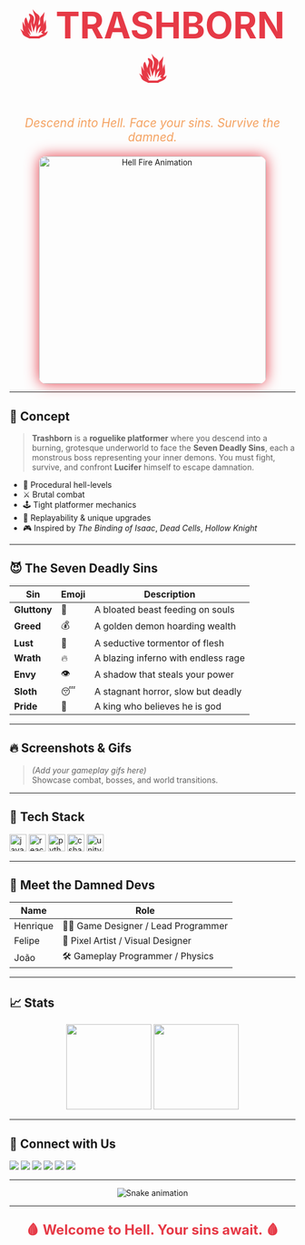 <h1 align="center" style="color:#e63946; font-size:4rem;">
🔥 TRASHBORN 🔥
</h1>

<p align="center" style="color:#f4a261; font-size:1.3rem; font-style: italic;">
Descend into Hell. Face your sins. Survive the damned.
</p>

<div align="center">
  <img src="https://media.tenor.co/images/076c865ae75b347a443ae0e7596ca3e3/tenor.gif" alt="Hell Fire Animation" width="400" style="border-radius: 12px; box-shadow: 0 0 25px #e63946;" />
</div>

---

## 🧠 **Concept**

> **Trashborn** is a **roguelike platformer** where you descend into a burning, grotesque underworld to face the **Seven Deadly Sins**, each a monstrous boss representing your inner demons. You must fight, survive, and confront **Lucifer** himself to escape damnation.

- 🌋 Procedural hell-levels
- ⚔️ Brutal combat
- 🕹️ Tight platformer mechanics
- 🧩 Replayability & unique upgrades
- 🎮 Inspired by *The Binding of Isaac*, *Dead Cells*, *Hollow Knight*

---

## 😈 **The Seven Deadly Sins**

<div align="center">

| Sin | Emoji | Description |
|-----|-------|-------------|
| **Gluttony** | 🍖 | A bloated beast feeding on souls |
| **Greed** | 💰 | A golden demon hoarding wealth |
| **Lust** | 💋 | A seductive tormentor of flesh |
| **Wrath** | 🔥 | A blazing inferno with endless rage |
| **Envy** | 👁️ | A shadow that steals your power |
| **Sloth** | 😴 | A stagnant horror, slow but deadly |
| **Pride** | 👑 | A king who believes he is god |

</div>

---

## 🔥 **Screenshots & Gifs**

> *(Add your gameplay gifs here)*  
> Showcase combat, bosses, and world transitions.

---

## 🧪 **Tech Stack**

<div align="left">
  <img src="https://cdn.jsdelivr.net/gh/devicons/devicon/icons/javascript/javascript-original.svg" height="30" alt="javascript" />
  <img src="https://cdn.jsdelivr.net/gh/devicons/devicon/icons/react/react-original.svg" height="30" alt="react" />
  <img src="https://cdn.jsdelivr.net/gh/devicons/devicon/icons/python/python-original.svg" height="30" alt="python" />
  <img src="https://cdn.jsdelivr.net/gh/devicons/devicon/icons/csharp/csharp-original.svg" height="30" alt="csharp" />
  <img src="https://cdn.jsdelivr.net/gh/devicons/devicon/icons/unity/unity-original.svg" height="30" alt="unity" />
</div>

---

## 🧙 **Meet the Damned Devs**

| Name     | Role                             |
|----------|----------------------------------|
| Henrique | 👨‍💻 Game Designer / Lead Programmer |
| Felipe   | 🎨 Pixel Artist / Visual Designer  |
| João     | 🛠 Gameplay Programmer / Physics   |

---

## 📈 **Stats**

<div align="center">
  <img src="https://github-readme-stats.vercel.app/api?username=maurodesouza&theme=dracula&show_icons=true&count_private=true&hide_border=false" height="150" />
  <img src="https://github-readme-stats.vercel.app/api/top-langs?username=maurodesouza&layout=compact&langs_count=5&theme=dracula&hide_border=false" height="150" />
</div>

---

## 📮 **Connect with Us**

<div align="left">
  <img src="https://img.shields.io/static/v1?message=Youtube&logo=youtube&color=FF0000&style=for-the-badge" />
  <img src="https://img.shields.io/static/v1?message=Instagram&logo=instagram&color=E4405F&style=for-the-badge" />
  <img src="https://img.shields.io/static/v1?message=Twitch&logo=twitch&color=9146FF&style=for-the-badge" />
  <img src="https://img.shields.io/static/v1?message=Discord&logo=discord&color=7289DA&style=for-the-badge" />
  <img src="https://img.shields.io/static/v1?message=Gmail&logo=gmail&color=D14836&style=for-the-badge" />
  <img src="https://img.shields.io/static/v1?message=LinkedIn&logo=linkedin&color=0077B5&style=for-the-badge" />
</div>

---

<div align="center">
  <img src="https://raw.githubusercontent.com/maurodesouza/maurodesouza/output/snake.svg" alt="Snake animation" />
</div>

---

<p align="center" style="color:#e63946; font-weight: bold; font-size: 1.5rem;">
🩸 Welcome to Hell. Your sins await. 🩸
</p>
